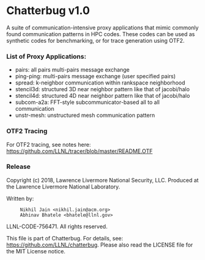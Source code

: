 Chatterbug v1.0
===============

A suite of communication-intensive proxy applications that mimic commonly found
communication patterns in HPC codes. These codes can be used as synthetic codes
for benchmarking, or for trace generation using OTF2.

### List of Proxy Applications:

  * pairs: all pairs multi-pairs message exchange
  * ping-ping: multi-pairs message exchange (user specified pairs)
  * spread: k-neighbor communication within rankspace neighborhood
  * stencil3d: structured 3D near neighbor pattern like that of jacobi/halo
  * stencil4d: structured 4D near neighbor pattern like that of jacobi/halo
  * subcom-a2a: FFT-style subcommunicator-based all to all communication
  * unstr-mesh: unstructured mesh communication pattern

### OTF2 Tracing

For OTF2 tracing, see notes here: https://github.com/LLNL/tracer/blob/master/README.OTF


### Release

Copyright (c) 2018, Lawrence Livermore National Security, LLC.
Produced at the Lawrence Livermore National Laboratory.

Written by:
```
     Nikhil Jain <nikhil.jain@acm.org>
     Abhinav Bhatele <bhatele@llnl.gov>
```
LLNL-CODE-756471. All rights reserved.

This file is part of Chatterbug. For details, see:
https://github.com/LLNL/chatterbug.
Please also read the LICENSE file for the MIT License notice.

